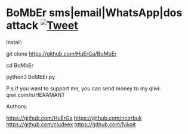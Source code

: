 # BoMbEr sms|email|WhatsApp|dos attack [![Tweet](https://img.shields.io/twitter/url/http/shields.io.svg?style=social)](https://twitter.com/intent/tweet?text,url,design,templates,blocks,developers)

Install:

git clone https://github.com/HuErGa/BoMbEr

cd BoMbEr

python3 BoMbEr.py

P.s if you want to support me, you can send money to my qiwi: qiwi.com/n/HERAMANT

Authors:

https://github.com/HuErGa
https://github.com/ncorbuk
https://github.com/cludeex
https://github.com/Nikait

